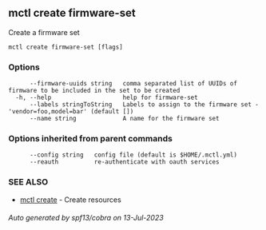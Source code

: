 ## mctl create firmware-set

Create a firmware set

```
mctl create firmware-set [flags]
```

### Options

```
      --firmware-uuids string   comma separated list of UUIDs of firmware to be included in the set to be created
  -h, --help                    help for firmware-set
      --labels stringToString   Labels to assign to the firmware set - 'vendor=foo,model=bar' (default [])
      --name string             A name for the firmware set
```

### Options inherited from parent commands

```
      --config string   config file (default is $HOME/.mctl.yml)
      --reauth          re-authenticate with oauth services
```

### SEE ALSO

* [mctl create](mctl_create.md)	 - Create resources

###### Auto generated by spf13/cobra on 13-Jul-2023

